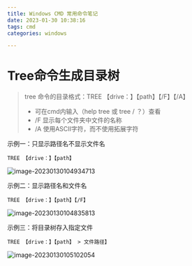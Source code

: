 ```yaml
---
title: Windows CMD 常用命令笔记
date: 2023-01-30 10:38:16
tags: cmd
categories: windows

---
```


# Tree命令生成目录树

> tree 命令的目录格式：TREE 【drive：】【path】【/F】【/A】
> - 可在cmd内输入（help tree 或 tree / ？）查看
> - /F  显示每个文件夹中文件的名称
> - /A  使用ASCII字符，而不使用拓展字符 

示例一：只显示路径名不显示文件名

`TREE 【drive：】【path】`

![image-20230130104934713](https://cdn.jsdelivr.net/gh/cursorhu/blog-images-on-picgo@master/images/202301301049746.png)

示例二：显示路径名和文件名

`TREE 【drive：】【path】【/F】`

![image-20230130104835813](https://cdn.jsdelivr.net/gh/cursorhu/blog-images-on-picgo@master/images/202301301048851.png)

示例三：将目录树存入指定文件

`TREE 【drive：】【path】 > 文件路径】`

![image-20230130105102054](https://cdn.jsdelivr.net/gh/cursorhu/blog-images-on-picgo@master/images/202301301051100.png)
